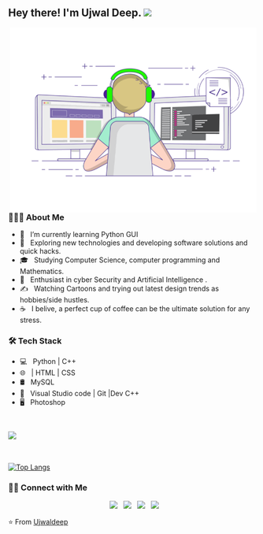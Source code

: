 <h2> Hey there! I'm Ujwal Deep. <img src="https://github.com/souvikguria98/souvikguria98/blob/master/Hi.gif" width="25"></h2>
<img align="right" alt="GIF" src="https://github.com/Ujwaldeep/Ujwaldeep/blob/main/gif3.gif" width="500"/>

<h3> 👨🏻‍💻 About Me </h3>

- 🔭 &nbsp; I’m currently learning Python GUI
- 🤔 &nbsp; Exploring new technologies and developing software solutions and quick hacks.
- 🎓 &nbsp; Studying Computer Science, computer programming and Mathematics.
- 🌱 &nbsp; Enthusiast in cyber Security and Artificial Intelligence .
- ✍️ &nbsp; Watching Cartoons and trying out latest design trends as hobbies/side hustles.
- ☕ &nbsp; I belive, a perfect cup of coffee can be the ultimate solution for any stress. 

<h3>🛠 Tech Stack</h3>

- 💻 &nbsp; Python | C++  
- 🌐 &nbsp;  | HTML | CSS 
- 🛢 &nbsp; MySQL
- 🔧 &nbsp;  Visual Studio code | Git |Dev C++
- 🖥 &nbsp; Photoshop

<br>

<img src="https://github-readme-stats.vercel.app/api?username=ujwaldeep&theme=gruvbox&show_icons=false"></img>

</br>

[![Top Langs](https://github-readme-stats.vercel.app/api/top-langs/?username=Ujwaldeep&layout=compact&text_color=daf7dc&bg_color=151515)](https://github.com/Ujwaldeep/github-readme-stats)


<h3> 🤝🏻 Connect with Me </h3>

<p align="center">
&nbsp; <a href="https://twitter.com/Ujwaldeep530"_blank" rel="noopener noreferrer"><img src="https://img.icons8.com/plasticine/100/000000/twitter.png" width="50" /></a>  
&nbsp; <a href="https://www.instagram.com/ujwaldeep1/" target="_blank" rel="noopener noreferrer"><img src="https://img.icons8.com/plasticine/100/000000/instagram-new.png" width="50" /></a>  
&nbsp; <a href="https://www.linkedin.com/in/ujwal-deep-a56309186/" target="_blank" rel="noopener noreferrer"><img src="https://img.icons8.com/plasticine/100/000000/linkedin.png" width="50" /></a>
&nbsp; <a href="mailto:Ujwaldeep530@gmail.com" target="_blank" rel="noopener noreferrer"><img src="https://img.icons8.com/plasticine/100/000000/gmail.png"  width="50" /></a>
</p>

⭐️ From [Ujwaldeep](https://github.com/ujwaldeep)

  


